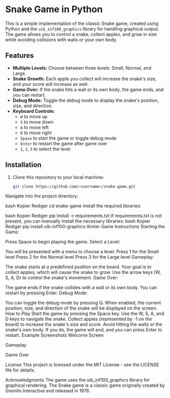 # Snake Game in Python

This is a simple implementation of the classic Snake game, created using Python and the `uib_inf100_graphics` library for handling graphical output. The game allows you to control a snake, collect apples, and grow in size while avoiding collisions with walls or your own body.

## Features

- **Multiple Levels:** Choose between three levels: Small, Normal, and Large.
- **Snake Growth:** Each apple you collect will increase the snake's size, and your score will increase as well.
- **Game Over:** If the snake hits a wall or its own body, the game ends, and you can restart.
- **Debug Mode:** Toggle the debug mode to display the snake's position, size, and direction.
- **Keyboard Controls:**
  - `W` to move up
  - `S` to move down
  - `A` to move left
  - `D` to move right
  - `Space` to start the game or toggle debug mode
  - `Enter` to restart the game after game over
  - `1`, `2`, `3` to select the level

## Installation

1. Clone this repository to your local machine:
   ```bash
   git clone https://github.com/<username>/snake-game.git

Navigate into the project directory:

bash
Kopier
Rediger
cd snake-game
Install the required libraries:

bash
Kopier
Rediger
pip install -r requirements.txt
If requirements.txt is not present, you can manually install the necessary libraries:
bash
Kopier
Rediger
pip install uib-inf100-graphics tkinter
Game Instructions
Starting the Game:

Press Space to begin playing the game.
Select a Level:

You will be presented with a menu to choose a level:
Press 1 for the Small level
Press 2 for the Normal level
Press 3 for the Large level
Gameplay:

The snake starts at a predefined position on the board. Your goal is to collect apples, which will cause the snake to grow.
Use the arrow keys (W, S, A, D) to control the snake's movement.
Game Over:

The game ends if the snake collides with a wall or its own body. You can restart by pressing Enter.
Debug Mode:

You can toggle the debug mode by pressing Q. When enabled, the current position, size, and direction of the snake will be displayed on the screen.
How to Play
Start the game by pressing the Space key.
Use the W, S, A, and D keys to navigate the snake.
Collect apples (represented by -1 on the board) to increase the snake's size and score.
Avoid hitting the walls or the snake's own body. If you do, the game will end, and you can press Enter to restart.
Example Screenshots
Welcome Screen

Gameplay

Game Over

License
This project is licensed under the MIT License - see the LICENSE file for details.

Acknowledgments
The game uses the uib_inf100_graphics library for graphical rendering.
The Snake game is a classic game originally created by Gremlin Interactive and released in 1976.
